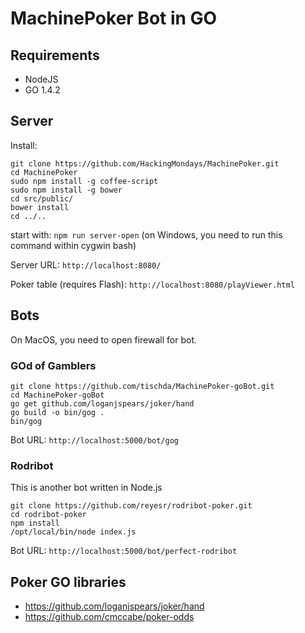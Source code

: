 MachinePoker Bot in GO
======================

Requirements
------------
* NodeJS
* GO 1.4.2

Server
------
Install:

~~~
git clone https://github.com/HackingMondays/MachinePoker.git
cd MachinePoker
sudo npm install -g coffee-script
sudo npm install -g bower
cd src/public/
bower install
cd ../..
~~~

start with: `npm run server-open` (on Windows, you need to run this command within cygwin bash)

Server URL:
`http://localhost:8080/`

Poker table (requires Flash):
`http://localhost:8080/playViewer.html`


Bots
----
On MacOS, you need to open firewall for bot.

### GOd of Gamblers
~~~
git clone https://github.com/tischda/MachinePoker-goBot.git
cd MachinePoker-goBot
go get github.com/loganjspears/joker/hand
go build -o bin/gog .
bin/gog
~~~

Bot URL:
`http://localhost:5000/bot/gog`

### Rodribot
This is another bot written in Node.js

~~~
git clone https://github.com/reyesr/rodribot-poker.git
cd rodribot-poker
npm install
/opt/local/bin/node index.js
~~~

Bot URL:
`http://localhost:5000/bot/perfect-rodribot`



Poker GO libraries
------------------
* https://github.com/loganjspears/joker/hand
* https://github.com/cmccabe/poker-odds
